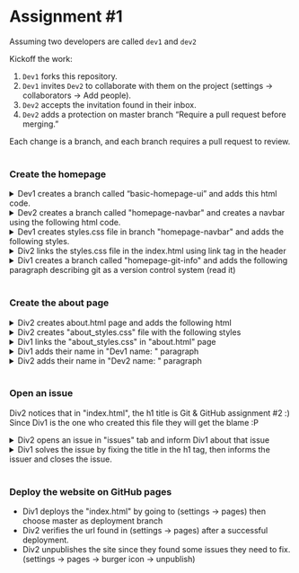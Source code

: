 # Assignment #1

Assuming two developers are called `dev1` and `dev2`

Kickoff the work:
1. `Dev1` forks this repository.
2. `Dev1` invites `Dev2` to collaborate with them on the project (settings -> collaborators -> Add people).
3. `Dev2` accepts the invitation found in their inbox.
4. `Dev2` adds a protection on master branch “Require a pull request before merging.”

Each change is a branch, and each branch requires a pull request to review.  
<br/>
### Create the homepage
<details>
  <summary>
    Dev1 creates a branch called “basic-homepage-ui” and adds this html code.
  </summary>
   
   ```html
   <html>
    <head>
        <!-- Add link here -->
    </head>
    <body>
        <!-- Insert navbar here -->

        <!-- Actual body -->
        <div style="margin: 5px">
            <h1>Git & GitHub assignment #2</h1>
            <p>This assignment is intended to help you understand Git by practice.</p>
            <!-- Insert paragraph here -->
            <a href="about.html">Click me</a>
        </div>
    </body>
  </html>
   ```
  
</details>  


<details>
  <summary>
    Dev2 creates a branch called "homepage-navbar" and creates a navbar using the following html code. 
  </summary>
   
   ```html
   <ul>
      <li><a href="#home" class="active">Home</a></li>
      <li><a href="#news">News</a></li>
      <li><a href="#contact">Contact</a></li>
      <li><a href="#about">About</a></li>
   </ul>
   ```
  
</details>


<details>
  <summary>
    Dev1 creates styles.css file in branch "homepage-navbar" and adds the following styles. 
  </summary>
   
   ```css
   ul {
    list-style-type: none;
    margin: 0;
    padding: 0;
    overflow: hidden;
    background-color: #333;
  }
  
  li {
    float: left;
  }
  
  li a {
    display: block;
    color: white;
    text-align: center;
    padding: 14px 16px;
    text-decoration: none;
  }
  
  /* Change the color of the active link */
  .active {
    background-color: #4CAF50;
  }

  body {
    margin: 0;
  }
   ```
  
</details>


<details>
  <summary>
    Div2 links the styles.css file in the index.html using link tag in the header
  </summary>
  
  ```css
  <link rel="stylesheet" type="text/css" href="styles.css"/>
  ```
  
</details>


<details>
  <summary>
    Div1 creates a branch called "homepage-git-info" and adds the following paragraph describing git as a version control system (read it)
  </summary>
  
  ```html
  <p>
Git is a distributed version control system that has become the de facto standard for software development teams around the world.<br>It allows multiple developers to collaborate on a codebase, track changes, and revert to previous versions if needed.<br>Git is flexible and can be used for projects of any size, from small personal projects to large, complex software applications.<br>It is also highly customizable and has a vast ecosystem of tools and plugins available to help streamline development workflows. With Git, developers can work more efficiently and effectively, ensuring that their projects are always in a state of continuous improvement.
  </p>
  ```
  
</details><br>

### Create the about page
<details>
  <summary>
    Div2 creates about.html page and adds the following html
  </summary>
  
  ```html
  <!DOCTYPE html>
<html>

<head>
    <title>About Us</title>
    <!-- Add style link here -->
</head>

<body>
    <h1>About Us</h1>
    <p>Welcome to our website! We are a company that specializes in selling high-quality products for a variety of
        needs. Our goal is to provide our customers with the best possible experience when shopping with us.</p>

    <h2>Our Team</h2>
    <p>Our team consists of experienced professionals who are dedicated to providing exceptional customer service. We
        work hard to ensure that our customers are satisfied with their purchases and that their needs are met.</p>

    <h2>Our Products</h2>
    <p>We offer a wide range of products to meet the needs of our customers. Whether you're looking for electronics,
        home goods, or outdoor equipment, we've got you covered. All of our products are carefully selected to ensure
        that they meet our high standards of quality.</p>

    <h2>Contact Us</h2>
    <p>If you have any questions or concerns, please feel free to contact us. You can reach us by phone at (123)
        456-7890 or by email at info@ourcompany.com. We look forward to hearing from you!</p>

    <h2>developers information</h2>
    
    <!-- Add Dev1 name here -->
    <p>Dev1 name: <br>Dev2 name: </p>
    
</body>

</html>
  ```
  
</details>

<details>
  <summary>
    Div2 creates "about_styles.css" file with the following styles
  </summary>
  
  ```css
  p {
    color: brown;
}

h2 {
    color: crimson;
}
  ```
  
</details>

<details>
  <summary>
    Div1 links the "about_styles.css" in "about.html" page 
  </summary>
  
  ```html
  <link rel="stylesheet" type="text/css" href="about_styles.css"/>
  ```
  
</details>

<details>
  <summary>
    Div1 adds their name in "Dev1 name: " paragraph
  </summary>
  
  ```html
  <p>Dev1 name: YOUR_NAME</p>
  ```
  
</details>

<details>
  <summary>
    Div2 adds their name in "Dev2 name: " paragraph
  </summary>
  
  ```html
  <p><br>Dev2 name: YOUR_NAME</p>
  ```
  
</details><br>

### Open an issue
Div2 notices that in "index.html", the h1 title is Git & GitHub assignment #2 :)  
Since Div1 is the one who created this file they will get the blame :P 
<details>
  <summary>
    Div2 opens an issue in "issues" tab and inform Div1 about that issue
  </summary>
  
  ```
  [Example]
  Hello Div1,
  Please fix the issue found at "index.html" page where the h1 tag shows "Git & GitHub assignment #1", while we are still in assignment #! :)
  ```
  
</details>

<details>
  <summary>
    Div1 solves the issue by fixing the title in the h1 tag, then informs the issuer and closes the issue.
  </summary>
  
  ```html
<h1>Git & GitHub assignment #1</h1>
  ```
  
</details><br>

### Deploy the website on GitHub pages
- Div1 deploys the "index.html" by going to (settings -> pages) then choose master as deployment branch
- Div2 verifies the url found in (settings -> pages) after a successful deployment.
- Div2 unpublishes the site since they found some issues they need to fix. (settings -> pages -> burger icon -> unpublish)
